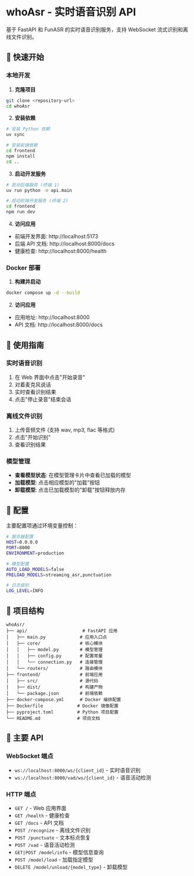 # whoAsr - 实时语音识别 API

基于 FastAPI 和 FunASR 的实时语音识别服务，支持 WebSocket 流式识别和离线文件识别。

## 🚀 快速开始

### 本地开发

1. **克隆项目**
```bash
git clone <repository-url>
cd whoAsr
```

2. **安装依赖**
```bash
# 安装 Python 依赖
uv sync

# 安装前端依赖
cd frontend
npm install
cd ..
```

3. **启动开发服务**
```bash
# 启动后端服务 (终端 1)
uv run python -m api.main

# 启动前端开发服务 (终端 2)
cd frontend
npm run dev
```

4. **访问应用**
- 前端开发界面: http://localhost:5173
- 后端 API 文档: http://localhost:8000/docs
- 健康检查: http://localhost:8000/health

### Docker 部署

1. **构建并启动**
```bash
docker compose up -d --build
```

2. **访问应用**
- 应用地址: http://localhost:8000
- API 文档: http://localhost:8000/docs

## 📖 使用指南

### 实时语音识别

1. 在 Web 界面中点击"开始录音"
2. 对着麦克风说话
3. 实时查看识别结果
4. 点击"停止录音"结束会话

### 离线文件识别

1. 上传音频文件 (支持 wav, mp3, flac 等格式)
2. 点击"开始识别"
3. 查看识别结果

### 模型管理

- **查看模型状态**: 在模型管理卡片中查看已加载的模型
- **加载模型**: 点击相应模型的"加载"按钮
- **卸载模型**: 点击已加载模型的"卸载"按钮释放内存

## 🔧 配置

主要配置项通过环境变量控制：

```bash
# 服务器配置
HOST=0.0.0.0
PORT=8000
ENVIRONMENT=production

# 模型配置
AUTO_LOAD_MODELS=false
PRELOAD_MODELS=streaming_asr,punctuation

# 日志级别
LOG_LEVEL=INFO
```

## 📁 项目结构

```
whoAsr/
├── api/                     # FastAPI 应用
│   ├── main.py             # 应用入口点
│   ├── core/               # 核心模块
│   │   ├── model.py        # 模型管理
│   │   ├── config.py       # 配置常量
│   │   └── connection.py   # 连接管理
│   └── routers/            # 路由模块
├── frontend/               # 前端应用
│   ├── src/                # 源代码
│   ├── dist/               # 构建产物
│   └── package.json        # 前端依赖
├── docker-compose.yml      # Docker 编排配置
├── Dockerfile             # Docker 镜像配置
├── pyproject.toml         # Python 项目配置
└── README.md              # 项目文档
```

## 🔌 主要 API

### WebSocket 端点
- `ws://localhost:8000/ws/{client_id}` - 实时语音识别
- `ws://localhost:8000/vad/ws/{client_id}` - 语音活动检测

### HTTP 端点
- `GET /` - Web 应用界面
- `GET /health` - 健康检查
- `GET /docs` - API 文档
- `POST /recognize` - 离线文件识别
- `POST /punctuate` - 文本标点恢复
- `POST /vad` - 语音活动检测
- `GET|POST /model/info` - 模型信息查询
- `POST /model/load` - 加载指定模型
- `DELETE /model/unload/{model_type}` - 卸载模型
